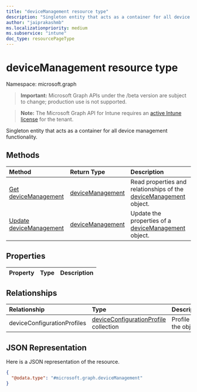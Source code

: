 ```yaml
---
title: "deviceManagement resource type"
description: "Singleton entity that acts as a container for all device management functionality."
author: "jaiprakashmb"
ms.localizationpriority: medium
ms.subservice: "intune"
doc_type: resourcePageType
---
```


# deviceManagement resource type

Namespace: microsoft.graph
> **Important:** Microsoft Graph APIs under the /beta version are subject to change; production use is not supported.

> **Note:** The Microsoft Graph API for Intune requires an [active Intune license](https://go.microsoft.com/fwlink/?linkid=839381) for the tenant.


Singleton entity that acts as a container for all device management functionality.

## Methods
|Method|Return Type|Description|
|:---|:---|:---|
|[Get deviceManagement](../api/intune-policylistingservice-devicemanagement-get.md)|[deviceManagement](../resources/intune-policylistingservice-devicemanagement.md)|Read properties and relationships of the [deviceManagement](../resources/intune-policylistingservice-devicemanagement.md) object.|
|[Update deviceManagement](../api/intune-policylistingservice-devicemanagement-update.md)|[deviceManagement](../resources/intune-policylistingservice-devicemanagement.md)|Update the properties of a [deviceManagement](../resources/intune-policylistingservice-devicemanagement.md) object.|

## Properties
|Property|Type|Description|
|:---|:---|:---|

## Relationships
|Relationship|Type|Description|
|:---|:---|:---|
|deviceConfigurationProfiles|[deviceConfigurationProfile](../resources/intune-policylistingservice-deviceconfigurationprofile.md) collection|Profile Id of the object.|

## JSON Representation
Here is a JSON representation of the resource.
<!-- {
  "blockType": "resource",
  "keyProperty": "id",
  "@odata.type": "microsoft.graph.deviceManagement"
}
-->
``` json
{
  "@odata.type": "#microsoft.graph.deviceManagement"
}
```
